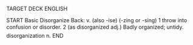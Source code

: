 TARGET DECK
ENGLISH

START
Basic
Disorganize
Back: v. (also -ise) (-zing or -sing) 1 throw into confusion or disorder. 2 (as disorganized adj.) Badly organized; untidy.  disorganization n.
END
